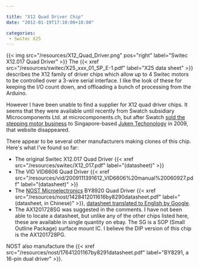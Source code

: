 ```yaml
---

title: "X12 Quad Driver Chip"
date: "2012-01-19T17:10:00+10:00"

categories:
 - Switec X25
---
```

{{< img src="/resources/X12_Quad_Driver.png" pos="right" label="Switec X12.017 Quad Driver" >}}
The {{< xref src="/resources/switec/X25_xxx_01_SP_E-1.pdf" label="X25 data sheet" >}}
describes the X12 family of driver chips which allow
up to 4 Switec motors to be controlled over a 3-wire serial interface.
I like the look of these for keeping the I/O count down, and offloading
a bunch of processing from the Arduino.
<!--more-->
However I have been unable to find a supplier for X12 quad driver chips.
It seems that they were available until recently
from Swatch subsidiary Microcomponents Ltd. at microcomponents.ch,
but after Swatch
[sold the stepping motor business](http://www.swatchgroup.com/en/services/archive/2009/swatch_group_sale_of_microcomponents_automotive_business_activities_to_juken_technology)
to Singapore-based [Juken Techonology](http://www.jukenswisstech.com) in 2009,
that website disappeared.

There appear to be several other manufacturers making clones of this chip.  Here's what I've found so far:

 - The original Switec X12.017 Quad Driver {{< xref src="/resources/switec/X12_017.pdf" label="(datasheet)" >}}
 - The VID VID6606 Quad Driver {{< xref src="/resources/vid/2009111391612_VID6606%20manual%20060927.pdf" label="(datasheet)" >}}
 - The [NOST Microelectronics](http://www.nostm.com) BY8920  Quad Driver {{< xref src="/resources/nost/1428412011616by8290datasheet.pdf" label="(datasheet, in Chinese)" >}}, [datasheet translated to English by Google](http://translate.google.com.au/translate?hl=en&sl=zh-CN&tl=en&u=http%3A%2F%2Fguy.carpenter.id.au%2Fgaugette%2Fresources%2Fnost%2F1428412011616by8290datasheet.pdf).
 - The AX1201728SG was suggested in the comments.  I have not been able to locate a datasheet, but unlike any of the other chips listed here, these are available in single quantity on ebay.  The SG is a SOP (Small Outline Package) surface mount IC.  I believe the DIP version of this chip is the AX1201728PG.

NOST also manufacture the {{< xref src="/resources/nost/17641201167by8291datasheet.pdf" label="BY8291, a 16-pin dual driver" >}}.

